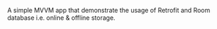A simple MVVM app that demonstrate the usage of Retrofit and Room database i.e. online & offline storage.
